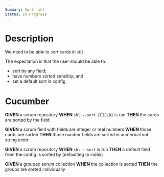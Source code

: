 ```yaml
---
Summary: Sort `sbl`
Status: In Progress
---
```


# Description

We need to be able to sort cards in `sbl`.

The expectation is that the user should be able to:

-   sort by any field;
-   have numbers sorted sensibly; and
-   set a default sort in config.

# Cucumber

**GIVEN** a scrum repository
**WHEN** `sbl --sort [FIELD]` is run
**THEN** the cards are sorted by the field

**GIVEN** a scrum field with fields are integer or real numbers
**WHEN** those cards are sorted
**THEN** those number fields are sorted in numerical not string order

**GIVEN** a scrum repository
**WHEN** `sbl --sort` is run
**THEN** a default field from the config is sorted by (defaulting to index)

**GIVEN** a grouped scrum collection
**WHEN** the collection is sorted
**THEN** the groups are sorted individually
